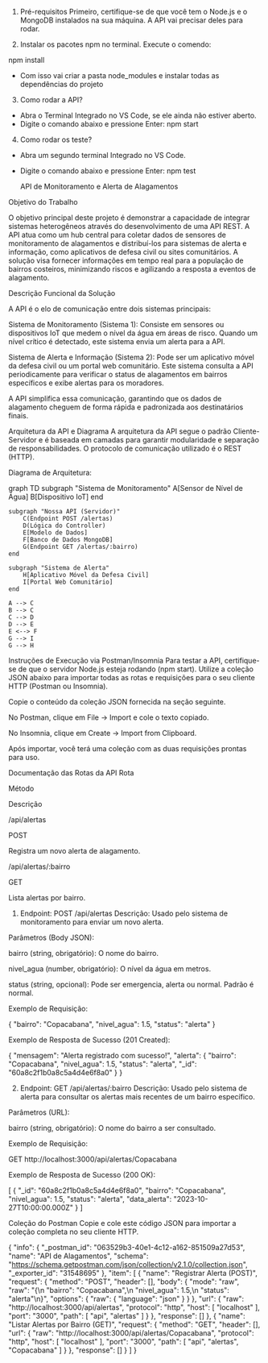 1. Pré-requisitos
Primeiro, certifique-se de que você tem o Node.js e o MongoDB instalados na sua máquina. A API vai precisar deles para rodar.


2. Instalar os pacotes npm no terminal. Execute o comendo:

npm install

- Com isso vai criar a pasta node_modules e instalar todas as dependências do projeto

3. Como rodar a API?

- Abra o Terminal Integrado no VS Code, se ele ainda não estiver aberto.
- Digite o comando abaixo e pressione Enter:
    npm start

4. Como rodar os teste?

- Abra um segundo terminal Integrado no VS Code.
- Digite o comando abaixo e pressione Enter:
    npm test
	
	
	API de Monitoramento e Alerta de Alagamentos
	
Objetivo do Trabalho

O objetivo principal deste projeto é demonstrar a capacidade de integrar sistemas heterogêneos através do desenvolvimento de uma API REST. A API atua como um hub central para coletar dados de sensores de monitoramento de alagamentos e distribuí-los para sistemas de alerta e informação, como aplicativos de defesa civil ou sites comunitários. A solução visa fornecer informações em tempo real para a população de bairros costeiros, minimizando riscos e agilizando a resposta a eventos de alagamento.

Descrição Funcional da Solução

A API é o elo de comunicação entre dois sistemas principais:

Sistema de Monitoramento (Sistema 1): Consiste em sensores ou dispositivos IoT que medem o nível da água em áreas de risco. Quando um nível crítico é detectado, este sistema envia um alerta para a API.

Sistema de Alerta e Informação (Sistema 2): Pode ser um aplicativo móvel da defesa civil ou um portal web comunitário. Este sistema consulta a API periodicamente para verificar o status de alagamentos em bairros específicos e exibe alertas para os moradores.

A API simplifica essa comunicação, garantindo que os dados de alagamento cheguem de forma rápida e padronizada aos destinatários finais.

Arquitetura da API e Diagrama
A arquitetura da API segue o padrão Cliente-Servidor e é baseada em camadas para garantir modularidade e separação de responsabilidades. O protocolo de comunicação utilizado é o REST (HTTP).

Diagrama de Arquitetura:

graph TD
    subgraph "Sistema de Monitoramento"
        A[Sensor de Nível de Água]
        B[Dispositivo IoT]
    end

    subgraph "Nossa API (Servidor)"
        C(Endpoint POST /alertas)
        D(Lógica do Controller)
        E[Modelo de Dados]
        F[Banco de Dados MongoDB]
        G(Endpoint GET /alertas/:bairro)
    end

    subgraph "Sistema de Alerta"
        H[Aplicativo Móvel da Defesa Civil]
        I[Portal Web Comunitário]
    end

    A --> C
    B --> C
    C --> D
    D --> E
    E <--> F
    G --> I
    G --> H

Instruções de Execução via Postman/Insomnia
Para testar a API, certifique-se de que o servidor Node.js esteja rodando (npm start). Utilize a coleção JSON abaixo para importar todas as rotas e requisições para o seu cliente HTTP (Postman ou Insomnia).

Copie o conteúdo da coleção JSON fornecida na seção seguinte.

No Postman, clique em File -> Import e cole o texto copiado.

No Insomnia, clique em Create -> Import from Clipboard.

Após importar, você terá uma coleção com as duas requisições prontas para uso.

Documentação das Rotas da API
Rota

Método

Descrição

/api/alertas

POST

Registra um novo alerta de alagamento.

/api/alertas/:bairro

GET

Lista alertas por bairro.

1. Endpoint: POST /api/alertas
Descrição: Usado pelo sistema de monitoramento para enviar um novo alerta.

Parâmetros (Body JSON):

bairro (string, obrigatório): O nome do bairro.

nivel_agua (number, obrigatório): O nível da água em metros.

status (string, opcional): Pode ser emergencia, alerta ou normal. Padrão é normal.

Exemplo de Requisição:

{
  "bairro": "Copacabana",
  "nivel_agua": 1.5,
  "status": "alerta"
}

Exemplo de Resposta de Sucesso (201 Created):

{
  "mensagem": "Alerta registrado com sucesso!",
  "alerta": {
    "bairro": "Copacabana",
    "nivel_agua": 1.5,
    "status": "alerta",
    "_id": "60a8c2f1b0a8c5a4d4e6f8a0"
  }
}

2. Endpoint: GET /api/alertas/:bairro
Descrição: Usado pelo sistema de alerta para consultar os alertas mais recentes de um bairro específico.

Parâmetros (URL):

bairro (string, obrigatório): O nome do bairro a ser consultado.

Exemplo de Requisição:

GET http://localhost:3000/api/alertas/Copacabana

Exemplo de Resposta de Sucesso (200 OK):

[
  {
    "_id": "60a8c2f1b0a8c5a4d4e6f8a0",
    "bairro": "Copacabana",
    "nivel_agua": 1.5,
    "status": "alerta",
    "data_alerta": "2023-10-27T10:00:00.000Z"
  }
]

Coleção do Postman
Copie e cole este código JSON para importar a coleção completa no seu cliente HTTP.

{
	"info": {
		"_postman_id": "063529b3-40e1-4c12-a162-851509a27d53",
		"name": "API de Alagamentos",
		"schema": "https://schema.getpostman.com/json/collection/v2.1.0/collection.json",
		"_exporter_id": "31548695"
	},
	"item": [
		{
			"name": "Registrar Alerta (POST)",
			"request": {
				"method": "POST",
				"header": [],
				"body": {
					"mode": "raw",
					"raw": "{\n    \"bairro\": \"Copacabana\",\n    \"nivel_agua\": 1.5,\n    \"status\": \"alerta\"\n}",
					"options": {
						"raw": {
							"language": "json"
						}
					}
				},
				"url": {
					"raw": "http://localhost:3000/api/alertas",
					"protocol": "http",
					"host": [
						"localhost"
					],
					"port": "3000",
					"path": [
						"api",
						"alertas"
					]
				}
			},
			"response": []
		},
		{
			"name": "Listar Alertas por Bairro (GET)",
			"request": {
				"method": "GET",
				"header": [],
				"url": {
					"raw": "http://localhost:3000/api/alertas/Copacabana",
					"protocol": "http",
					"host": [
						"localhost"
					],
					"port": "3000",
					"path": [
						"api",
						"alertas",
						"Copacabana"
					]
				}
			},
			"response": []
		}
	]
}
 
